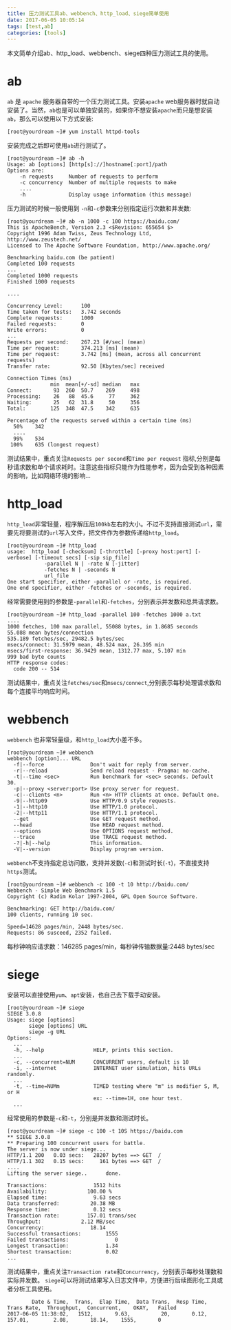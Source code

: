 ```yaml
---
title: 压力测试工具ab、webbench、http_load、siege简单使用
date: 2017-06-05 10:05:14
tags: [test,ab]
categories: [tools]
---
```

本文简单介绍ab、http_load、webbench、siege四种压力测试工具的使用。

# ab

`ab` 是 `apache` 服务器自带的一个压力测试工具。安装`apache` web服务器时就自动安装了。当然，`ab`也是可以单独安装的，如果你不想安装`apache`而只是想安装`ab`，那么可以使用以下方式安装:
```shell
[root@yourdream ~]# yum install httpd-tools
```
安装完成之后即可使用`ab`进行测试了。
```shell
[root@yourdream ~]# ab -h
Usage: ab [options] [http[s]://]hostname[:port]/path
Options are:
    -n requests     Number of requests to perform
    -c concurrency  Number of multiple requests to make
    ....
    -h              Display usage information (this message)
```
<!-- more -->

压力测试的时候一般使用到 `-n`和`-c`参数来分别指定运行次数和并发数:
```shell
[root@yourdream ~]# ab -n 1000 -c 100 https://baidu.com/
This is ApacheBench, Version 2.3 <$Revision: 655654 $>
Copyright 1996 Adam Twiss, Zeus Technology Ltd, http://www.zeustech.net/
Licensed to The Apache Software Foundation, http://www.apache.org/

Benchmarking baidu.com (be patient)
Completed 100 requests
...
Completed 1000 requests
Finished 1000 requests

....

Concurrency Level:      100
Time taken for tests:   3.742 seconds
Complete requests:      1000
Failed requests:        0
Write errors:           0
...
Requests per second:    267.23 [#/sec] (mean)
Time per request:       374.213 [ms] (mean)
Time per request:       3.742 [ms] (mean, across all concurrent requests)
Transfer rate:          92.50 [Kbytes/sec] received

Connection Times (ms)
              min  mean[+/-sd] median   max
Connect:       93  260  50.7    269     498
Processing:    26   88  45.6     77     362
Waiting:       25   62  31.8     50     356
Total:        125  348  47.5    342     635

Percentage of the requests served within a certain time (ms)
  50%    342
  ....
  99%    534
 100%    635 (longest request)

```
测试结果中，重点关注`Requests per second`和`Time per request` 指标,分别是每秒请求数和单个请求耗时。注意这些指标只能作为性能参考，因为会受到各种因素的影响，比如网络环境的影响...

# http_load
`http_load`非常轻量，程序解压后`100kb`左右的大小。不过不支持直接测试`url`，需要先将要测试的`url`写入文件，把文件作为参数传递给`http_load`。
```shell
[root@yourdream ~]# http_load
usage:  http_load [-checksum] [-throttle] [-proxy host:port] [-verbose] [-timeout secs] [-sip sip_file]
            -parallel N | -rate N [-jitter]
            -fetches N | -seconds N
            url_file
One start specifier, either -parallel or -rate, is required.
One end specifier, either -fetches or -seconds, is required.
```
经常需要使用到的参数是`-parallel`和`-fetches`，分别表示并发数和总共请求数。
```shell
[root@yourdream ~]# http_load -parallel 100 -fetches 1000 a.txt
....
1000 fetches, 100 max parallel, 55088 bytes, in 1.8685 seconds
55.088 mean bytes/connection
535.189 fetches/sec, 29482.5 bytes/sec
msecs/connect: 31.5979 mean, 48.524 max, 26.395 min
msecs/first-response: 36.9429 mean, 1312.77 max, 5.107 min
999 bad byte counts
HTTP response codes:
  code 200 -- 514
```
测试结果中，重点关注`fetches/sec`和`msecs/connect`,分别表示每秒处理请求数和每个连接平均响应时间。

# webbench
`webbench` 也非常轻量级，和`http_load`大小差不多。
```shell
[root@yourdream ~]# webbench
webbench [option]... URL
  -f|--force               Don't wait for reply from server.
  -r|--reload              Send reload request - Pragma: no-cache.
  -t|--time <sec>          Run benchmark for <sec> seconds. Default 30.
  -p|--proxy <server:port> Use proxy server for request.
  -c|--clients <n>         Run <n> HTTP clients at once. Default one.
  -9|--http09              Use HTTP/0.9 style requests.
  -1|--http10              Use HTTP/1.0 protocol.
  -2|--http11              Use HTTP/1.1 protocol.
  --get                    Use GET request method.
  --head                   Use HEAD request method.
  --options                Use OPTIONS request method.
  --trace                  Use TRACE request method.
  -?|-h|--help             This information.
  -V|--version             Display program version.
```
`webbench`不支持指定总访问数，支持并发数(`-c`)和测试时长(`-t`)，不直接支持`https`测试。
```shell
[root@yourdream ~]# webbench -c 100 -t 10 http://baidu.com/
Webbench - Simple Web Benchmark 1.5
Copyright (c) Radim Kolar 1997-2004, GPL Open Source Software.

Benchmarking: GET http://baidu.com/
100 clients, running 10 sec.

Speed=14628 pages/min, 2448 bytes/sec.
Requests: 86 susceed, 2352 failed.
```
每秒钟响应请求数：146285 pages/min，每秒钟传输数据量:2448 bytes/sec

# siege
安装可以直接使用`yum`、`apt`安装，也自己去下载手动安装。
```shell
[root@yourdream ~]# siege
SIEGE 3.0.8
Usage: siege [options]
       siege [options] URL
       siege -g URL
Options:
  ...
  -h, --help                HELP, prints this section.
  ...
  -c, --concurrent=NUM      CONCURRENT users, default is 10
  -i, --internet            INTERNET user simulation, hits URLs randomly.
  ...
  -t, --time=NUMm           TIMED testing where "m" is modifier S, M, or H
                            ex: --time=1H, one hour test.
  ...

```
经常使用的参数是`-c`和`-t`，分别是并发数和测试时长。
```shell
[root@yourdream ~]# siege -c 100 -t 10S https://baidu.com
** SIEGE 3.0.8
** Preparing 100 concurrent users for battle.
The server is now under siege...
HTTP/1.1 200   0.03 secs:   28207 bytes ==> GET  /
HTTP/1.1 302   0.15 secs:     161 bytes ==> GET  /
....
Lifting the server siege..      done.

Transactions:		        1512 hits
Availability:		      100.00 %
Elapsed time:		        9.63 secs
Data transferred:	       20.38 MB
Response time:		        0.12 secs
Transaction rate:	      157.01 trans/sec
Throughput:		        2.12 MB/sec
Concurrency:		       18.14
Successful transactions:        1555
Failed transactions:	           0
Longest transaction:	        1.34
Shortest transaction:	        0.02
...
```
测试结果中，重点关注`Transaction rate`和`Concurrency`，分别表示每秒处理数和实际并发数。
`siege`可以将测试结果写入日志文件中，方便进行后续图形化工具或者分析工具使用。
```
        Date & Time,  Trans,  Elap Time,  Data Trans,  Resp Time,  Trans Rate,  Throughput,  Concurrent,    OKAY,   Failed
2017-06-05 11:38:02,   1512,       9.63,          20,       0.12,      157.01,        2.08,       18.14,    1555,       0
```

